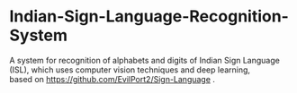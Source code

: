# Indian-Sign-Language-Recognition-System
A system for recognition of alphabets and digits of Indian Sign Language (ISL), which uses computer vision techniques and deep learning,  
based on https://github.com/EvilPort2/Sign-Language .
